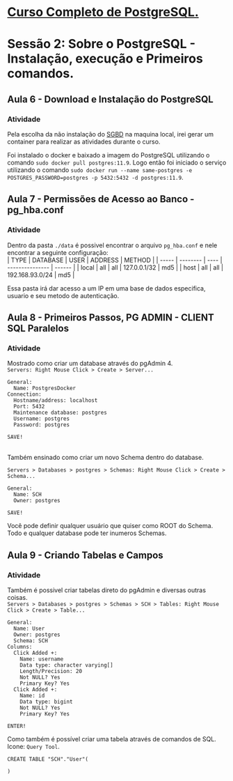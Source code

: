# [Curso Completo de PostgreSQL.](https://www.udemy.com/course/trabalhando-com-o-banco-de-dados-postgresql-completo)

# Sessão 2: Sobre o PostgreSQL - Instalação, execução e Primeiros comandos.

## Aula 6 - Download e Instalação do PostgreSQL

### Atividade

Pela escolha da não instalação do [SGBD](https://www.postgresql.org/download/) na maquina local, irei gerar um container para realizar as atividades durante o curso.

Foi instalado o docker e baixado a imagem do PostgreSQL utilizando o comando `sudo docker pull postgres:11.9`. Logo então foi iniciado o serviço utilizando o comando `sudo docker run --name same-postgres -e POSTGRES_PASSWORD=postgres -p 5432:5432 -d postgres:11.9`.

## Aula 7 - Permissões de Acesso ao Banco - pg_hba.conf

### Atividade

Dentro da pasta `./data` é possivel encontrar o arquivo `pg_hba.conf` e nele encontrar a seguinte configuração:<br>
| TYPE | DATABASE | USER | ADDRESS | METHOD |
| ----- | -------- | ---- | --------------- | ------ |
| local | all | all | 127.0.0.1/32 | md5 |
| host | all | all | 192.168.93.0/24 | md5 |

Essa pasta irá dar acesso a um IP em uma base de dados especifica, usuario e seu metodo de autenticação.

## Aula 8 - Primeiros Passos, PG ADMIN - CLIENT SQL Paralelos

### Atividade

Mostrado como criar um database através do pgAdmin 4.<br>
`Servers: Right Mouse Click > Create > Server...`<br>

```
General:
  Name: PostgresDocker
Connection:
  Hostname/address: localhost
  Port: 5432
  Maintenance database: postgres
  Username: postgres
  Password: postgres

SAVE!
```

<br>
Também ensinado como criar um novo Schema dentro do database.<br>

`Servers > Databases > postgres > Schemas: Right Mouse Click > Create > Schema...`<br>

```
General:
  Name: SCH
  Owner: postgres

SAVE!
```

Você pode definir qualquer usuário que quiser como ROOT do Schema. Todo e qualquer database pode ter inumeros Schemas.

## Aula 9 - Criando Tabelas e Campos

### Atividade

Também é possivel criar tabelas direto do pgAdmin e diversas outras coisas.<br>
`Servers > Databases > postgres > Schemas > SCH > Tables: Right Mouse Click > Create > Table...`

```
General:
  Name: User
  Owner: postgres
  Schema: SCH
Columns:
  Click Added +:
    Name: username
    Data type: character varying[]
    Length/Precision: 20
    Not NULL? Yes
    Primary Key? Yes
  Click Added +:
    Name: id
    Data type: bigint
    Not NULL? Yes
    Primary Key? Yes

ENTER!
```

Como também é possível criar uma tabela através de comandos de SQL.
Icone: `Query Tool`.

```
CREATE TABLE "SCH"."User"(

)
```
